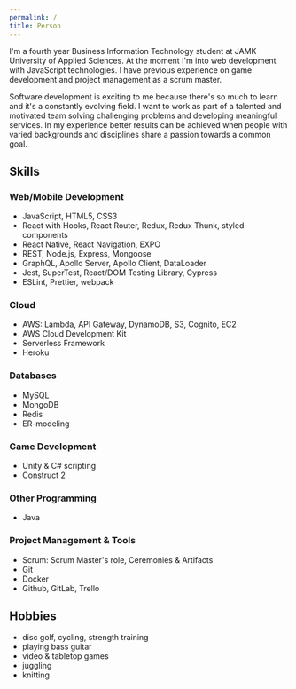 ```yaml
---
permalink: /
title: Person
---
```


I'm a fourth year Business Information Technology student at JAMK University of Applied Sciences. At the moment I'm into web development with JavaScript technologies. I have previous experience on game development and project management as a scrum master. 

Software development is exciting to me because there's so much to learn and it's a constantly evolving field. I want to work as part of a talented and motivated team solving challenging problems and developing meaningful services. In my experience better results can be achieved when people with varied backgrounds and disciplines share a passion towards a common goal.

## Skills

### Web/Mobile Development

- JavaScript, HTML5, CSS3
- React with Hooks, React Router, Redux, Redux Thunk, styled-components
- React Native, React Navigation, EXPO
- REST, Node.js, Express, Mongoose
- GraphQL, Apollo Server, Apollo Client, DataLoader
- Jest, SuperTest, React/DOM Testing Library, Cypress
- ESLint, Prettier, webpack

### Cloud

- AWS: Lambda, API Gateway, DynamoDB, S3, Cognito, EC2
- AWS Cloud Development Kit
- Serverless Framework
- Heroku

### Databases

- MySQL
- MongoDB
- Redis
- ER-modeling

### Game Development

- Unity & C# scripting
- Construct 2

### Other Programming

- Java

### Project Management & Tools

- Scrum: Scrum Master's role, Ceremonies & Artifacts
- Git
- Docker
- Github, GitLab, Trello

## Hobbies

- disc golf, cycling, strength training
- playing bass guitar
- video & tabletop games
- juggling
- knitting
